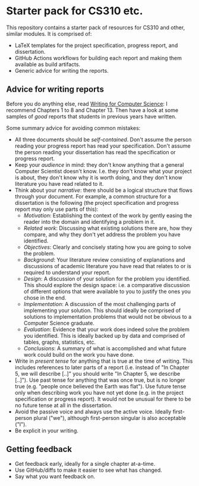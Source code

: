# Starter pack for CS310 etc.

This repository contains a starter pack of resources for CS310 and other, similar modules. It is comprised of:

- LaTeX templates for the project specification, progress report, and dissertation.
- GitHub Actions workflows for building each report and making them available as build artifacts.
- Generic advice for writing the reports.

## Advice for writing reports

Before you do anything else, read [Writing for Computer Science](http://encore.lib.warwick.ac.uk/iii/encore/record/C__Rb2777534): I recommend Chapters 1 to 8 and Chapter 13. Then have a look at some samples of _good_ reports that students in previous years have written.

Some summary advice for avoiding common mistakes:

- All three documents should be _self-contained_. Don't assume the person reading your progress report has read your specification. Don't assume the person reading your dissertation has read the specification or progress report.
- Keep your _audience_ in mind: they don't know anything that a general Computer Scientist doesn't know. I.e. they don't know what your project is about, they don't know why it is worth doing, and they don't know literature you have read related to it.
- Think about your _narrative_: there should be a logical structure that flows through your document. For example, a common structure for a dissertation is the following (the project specification and progress report may only use parts of this):
    - _Motivation_: Establishing the context of the work by gently easing the reader into the domain and identifying a problem in it.
    - _Related work_: Discussing what existing solutions there are, how they compare, and why they don't yet address the problem you have identified.
    - _Objectives_: Clearly and concisely stating how you are going to solve the problem.
    - _Background_: Your literature review consisting of explanations and discussions of academic literature you have read that relates to or is required to understand your report.
    - _Design_: A discussion of your solution for the problem you identified. This should explore the design space: i.e. a comparative discussion of different options that were available to you to justify the ones you chose in the end.
    - _Implementation_: A discussion of the most challenging parts of implementing your solution. This should ideally be comprised of solutions to implementation problems that would not be obvious to a Computer Science graduate.
    - _Evaluation_: Evidence that your work does indeed solve the problem you identified. This is ideally backed up by data and comprised of tables, graphs, statistics, etc.
    - _Conclusions_: A summary of what is accomplished and what future work could build on the work you have done.
- Write in _present tense_ for anything that is true at the time of writing. This includes references to later parts of a report (i.e. instead of "In Chapter 5, we will describe [..]" you should write "In Chapter 5, we describe [..]"). Use past tense for anything that was once true, but is no longer true (e.g. "people once believed the Earth was flat"). Use future tense only when describing work you have not yet done (e.g. in the project specification or progress report). It would not be unusual for there to be no future tense at all in the dissertation.
- Avoid the passive voice and always use the active voice. Ideally first-person plural ("we"), although first-person singular is also acceptable ("I").
- Be explicit in your writing.

## Getting feedback

- Get feedback early, ideally for a single chapter at-a-time.
- Use GitHub/diffs to make it easier to see what has changed. 
- Say what you want feedback on.
